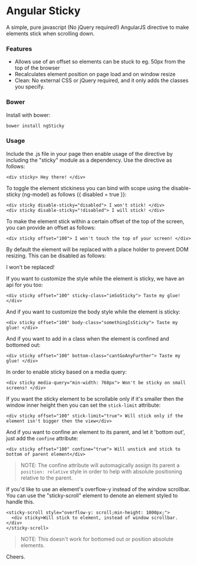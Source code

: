 Angular Sticky
==============

A simple, pure javascript (No jQuery required!) AngularJS directive to make elements stick when scrolling down.

### Features

  * Allows use of an offset so elements can be stuck to eg. 50px from the top of the browser
  * Recalculates element position on page load and on window resize
  * Clean: No external CSS or jQuery required, and it only adds the classes you specify.


### Bower

Install with bower:

```bash
bower install ngSticky
```


### Usage

Include the .js file in your page then enable usage of the directive by including the "sticky" module
as a dependency. Use the directive as follows:

    <div sticky> Hey there! </div>

To toggle the element stickiness you can bind with scope using the disable-sticky (ng-model) as follows {{ disabled = true }}: 
    
    <div sticky disable-sticky="disabled"> I won't stick! </div>
    <div sticky disable-sticky="!disabled"> I will stick! </div>

To make the element stick within a certain offset of the top of the screen, you can provide an offset as follows:

    <div sticky offset="100"> I won't touch the top of your screen! </div>

By default the element will be replaced with a place holder to prevent DOM resizing.  This can be disabled as follows:

  <div sticky usePlaceholder="false">I won't be replaced!</div>

If you want to customize the style while the element is sticky, we have an api for you too:

    <div sticky offset="100" sticky-class="imSoSticky"> Taste my glue! </div>

And if you want to customize the body style while the element is sticky:

    <div sticky offset="100" body-class="somethingIsSticky"> Taste my glue! </div>

And if you want to add in a class when the element is confined and bottomed out:

    <div sticky offset="100" bottom-class="cantGoAnyFurther"> Taste my glue! </div>

In order to enable sticky based on a media query:

    <div sticky media-query="min-width: 768px"> Won't be sticky on small screens! </div>

If you want the sticky element to be scrollable only if it's smaller then the window inner height then you can set the `stick-limit` attribute:

    <div sticky offset="100" stick-limit="true"> Will stick only if the element isn't bigger then the view</div>

And if you want to confine an element to its parent, and let it 'bottom out', just add the `confine` attribute:

    <div sticky offset="100" confine="true"> Will unstick and stick to bottom of parent element</div>

> NOTE: The confine attribute will automagically assign its parent a `position: relative` style in order to help with absolute positioning relative to the parent.

If you'd like to use an element's overflow-y instead of the window scrollbar.  You can use the "sticky-scroll" element to denote an element styled to handle this.

    <sticky-scroll style="overflow-y: scroll;min-height: 1000px;">
      <div sticky>Will stick to element, instead of window scrollbar.</div>
    </sticky-scroll>

> NOTE: This doesn't work for bottomed out or position absolute elements.

Cheers.
